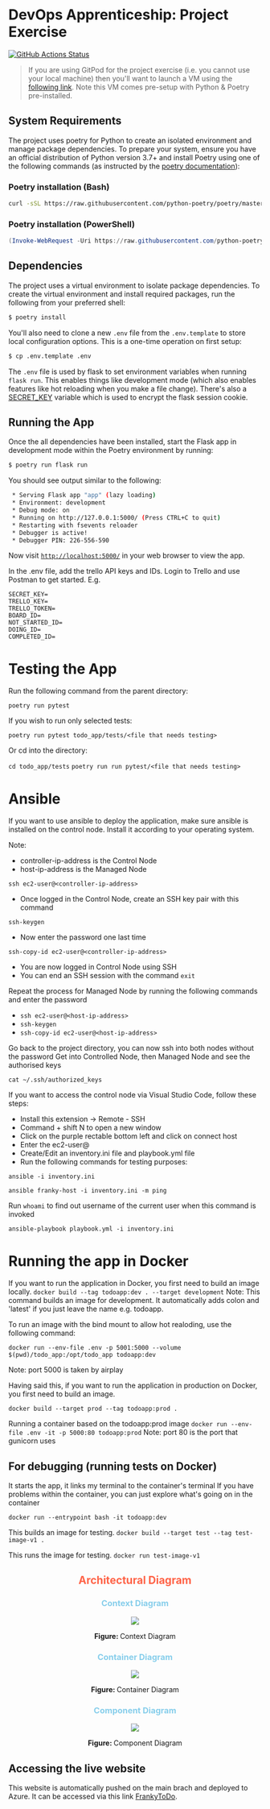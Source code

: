 # DevOps Apprenticeship: Project Exercise

<p align="left">
  <a href="https://github.com/francescowang/DevOps-Course-Starter.git"><img alt="GitHub Actions Status" src="https://github.com/francescowang/DevOps-Course-Starter/actions/workflows/workflows.yml/badge.svg"></a>
</p>

> If you are using GitPod for the project exercise (i.e. you cannot use your local machine) then you'll want to launch a VM using the [following link](https://gitpod.io/#https://github.com/CorndelWithSoftwire/DevOps-Course-Starter). Note this VM comes pre-setup with Python & Poetry pre-installed.

## System Requirements

The project uses poetry for Python to create an isolated environment and manage package dependencies. To prepare your system, ensure you have an official distribution of Python version 3.7+ and install Poetry using one of the following commands (as instructed by the [poetry documentation](https://python-poetry.org/docs/#system-requirements)):

### Poetry installation (Bash)

```bash
curl -sSL https://raw.githubusercontent.com/python-poetry/poetry/master/get-poetry.py | python -
```

### Poetry installation (PowerShell)

```powershell
(Invoke-WebRequest -Uri https://raw.githubusercontent.com/python-poetry/poetry/master/install-poetry.py -UseBasicParsing).Content | python -
```

## Dependencies

The project uses a virtual environment to isolate package dependencies. To create the virtual environment and install required packages, run the following from your preferred shell:

```bash
$ poetry install
```

You'll also need to clone a new `.env` file from the `.env.template` to store local configuration options. This is a one-time operation on first setup:

```bash
$ cp .env.template .env
```

The `.env` file is used by flask to set environment variables when running `flask run`. This enables things like development mode (which also enables features like hot reloading when you make a file change). There's also a [SECRET_KEY](https://flask.palletsprojects.com/en/1.1.x/config/#SECRET_KEY) variable which is used to encrypt the flask session cookie.

## Running the App

Once the all dependencies have been installed, start the Flask app in development mode within the Poetry environment by running:
```bash
$ poetry run flask run
```

You should see output similar to the following:
```bash
 * Serving Flask app "app" (lazy loading)
 * Environment: development
 * Debug mode: on
 * Running on http://127.0.0.1:5000/ (Press CTRL+C to quit)
 * Restarting with fsevents reloader
 * Debugger is active!
 * Debugger PIN: 226-556-590
```
Now visit [`http://localhost:5000/`](http://localhost:5000/) in your web browser to view the app.


In the .env file, add the trello API keys and IDs. Login to Trello and use Postman to get started. E.g.
```
SECRET_KEY=
TRELLO_KEY=
TRELLO_TOKEN=
BOARD_ID=
NOT_STARTED_ID=
DOING_ID=
COMPLETED_ID=
```

# Testing the App

Run the following command from the parent directory:

```poetry run pytest```

If you wish to run only selected tests:

```poetry run pytest todo_app/tests/<file that needs testing>```

Or cd into the directory:

```cd todo_app/tests```
```poetry run run pytest/<file that needs testing>```


# Ansible

If you want to use ansible to deploy the application, make sure ansible is installed on the control node. Install it according to your operating system. 

Note:
- controller-ip-address is the Control Node 
- host-ip-address is the Managed Node

```
ssh ec2-user@<controller-ip-address>
```

- Once logged in the Control Node, create an SSH key pair with this command
```
ssh-keygen
```
- Now enter the password one last time
```
ssh-copy-id ec2-user@<controller-ip-address>
```

- You are now logged in Control Node using SSH
- You can end an SSH session with the command ```exit```

Repeat the process for Managed Node by running the following commands and enter the password

- ```ssh ec2-user@<host-ip-address>```
- ```ssh-keygen```
- ```ssh-copy-id ec2-user@<host-ip-address>```

Go back to the project directory, you can now ssh into both nodes without the password
Get into Controlled Node, then Managed Node and see the authorised keys

```
cat ~/.ssh/authorized_keys
```

If you want to access the control node via Visual Studio Code, follow these steps: 

- Install this extension -> Remote - SSH 
- Command + shift N to open a new window
- Click on the purple rectable bottom left and click on connect host
- Enter the ec2-user@<controller-ip-address>
- Create/Edit an inventory.ini file and playbook.yml file
- Run the following commands for testing purposes:
```
ansible -i inventory.ini
```
```
ansible franky-host -i inventory.ini -m ping
```
Run ```whoami``` to find out username of the current user when this command is invoked

```
ansible-playbook playbook.yml -i inventory.ini
```

# Running the app in Docker

If you want to run the application in Docker, you first need to build an image locally. 
```docker build --tag todoapp:dev . --target development```
Note: This command builds an image for development. It automatically adds colon and 'latest' if you just leave the name e.g. todoapp.

To run an image with the bind mount to allow hot realoding, use the following command:

```docker run --env-file .env -p 5001:5000 --volume $(pwd)/todo_app:/opt/todo_app todoapp:dev```

Note: port 5000 is taken by airplay

Having said this, if you want to run the application in production on Docker, you first need to build an image. 

```docker build --target prod --tag todoapp:prod .```

Running a container based on the todoapp:prod image
```docker run --env-file .env -it -p 5000:80 todoapp:prod```
Note: port 80 is the port that gunicorn uses

## For debugging (running tests on Docker)

It starts the app, it links my terminal to the container's terminal
If you have problems within the container, you can just explore what's going on in the container

```docker run --entrypoint bash -it todoapp:dev```

This builds an image for testing.
```docker build --target test --tag test-image-v1 .```

This runs the image for testing.
```docker run test-image-v1```


<div align="center">
<h2 style=color:tomato><b>Architectural Diagram</b></h2>
</div>

<div align="center">
<h3 style=color:SkyBlue> <b>Context Diagram</b> </h3>
<img src="diagrams/context-diagram.png">
<p> <strong> Figure: </strong> Context Diagram </p>
</div>

<div align="center">
<h3 style=color:SkyBlue> <b>Container Diagram</b> </h3>
<img src="diagrams/context-diagram.png">
<p> <strong> Figure: </strong> Container Diagram </p>
</div>

<div align="center">
<h3 style=color:SkyBlue> <b>Component Diagram</b> </h3>
<img src="diagrams/context-diagram.png">
<p> <strong> Figure: </strong> Component Diagram </p>
</div>


## Accessing the live website

This website is automatically pushed on the main brach and deployed to Azure. It can be accessed via this link [FrankyToDo](https://frankytodo.azurewebsites.net).
